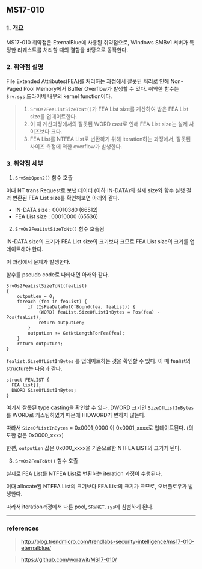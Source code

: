 ## MS17-010

### 1. 개요

MS17-010 취약점은 EternalBlue에 사용된 취약점으로, Windows SMBv1 서버가 특정한 리퀘스트를 처리할 때의 결함을 바탕으로 동작한다.

### 2. 취약점 설명

File Extended Attributes(FEA)를 처리하는 과정에서 잘못된 처리로 인해 Non-Paged Pool Memory에서 Buffer Overflow가 발생할 수 있다.
취약한 함수는 `Srv.sys` 드라이버 내부의 kernel function이다.

>  1. `SrvOs2FeaListSizeToNt()`가 FEA List size를 계산하여 받은 FEA List size를 업데이트한다.
>  2. 이 때 계산과정에서의 잘못된 WORD cast로 인해 FEA List size는 실제 사이즈보다 크다.
>  3. FEA List를 NTFEA List로 변환하기 위해 iteration하는 과정에서, 잘못된 사이즈 측정에 의한 overflow가 발생한다.

### 3. 취약점 세부

1. `SrvSmbOpen2()` 함수 호출

이때 NT trans Request로 보낸 데이터 (이하 IN-DATA)의 실제 size와 함수 실행 결과 변환된 FEA List size를 확인해보면 아래와 같다.

- IN-DATA size : 000103d0 (66512)
- FEA List size : 00010000 (65536)

2. `SrvOs2FeaListSizeToNt()` 함수 호출됨

IN-DATA size의 크기가 FEA List size의 크기보다 크므로 FEA List size의 크기를 업데이트해야 한다.

이 과정에서 문제가 발생한다.

함수를 pseudo code로 나타내면 아래와 같다.


    SrvOs2FeaListSizeToNt(feaList)
    {
        outputLen = 0;
        foreach (fea in feaList) {
            if (IsFeaDataOutOfBound(fea, feaList)) {
                (WORD) feaList.SizeOfListInBytes = Pos(fea) - Pos(feaList);
                return outputLen;
            }
            outputLen += GetNtLengthForFea(fea);
        }
        return outputLen;
    }


`fealist.SizeOfListInBytes` 를 업데이트하는 것을 확인할 수 있다. 이 때 fealist의 structure는 다음과 같다.

    struct FEALIST {
      FEA list[];
      DWORD SizeOfListInBytes;
    }


여기서 잘못된 type casting을 확인할 수 있다. DWORD 크기인 `SizeOfListInBytes`를 WORD로 캐스팅하였기 때문에 HIDWORD가 변하지 않는다.

따라서 `SizeOfListInBytes` = 0x0001_0000 이 0x0001_xxxx로 업데이트된다. (의도한 값은 0x0000_xxxx)

한편, `outputLen` 값은 0x000_xxxx을 기준으로한 NTFEA LIST의 크기가 된다.

3. `SrvOs2FeaToNt()` 함수 호출

실제로 FEA List를 NTFEA List로 변환하는 iteration 과정이 수행된다.

이때 allocate된 NTFEA List의 크기보다 FEA List의 크기가 크므로, 오버플로우가 발생한다.

따라서 iteration과정에서 다른 pool, `SRVNET.sys`에 침범하게 된다.


----

### references

> http://blog.trendmicro.com/trendlabs-security-intelligence/ms17-010-eternalblue/

> https://github.com/worawit/MS17-010/
